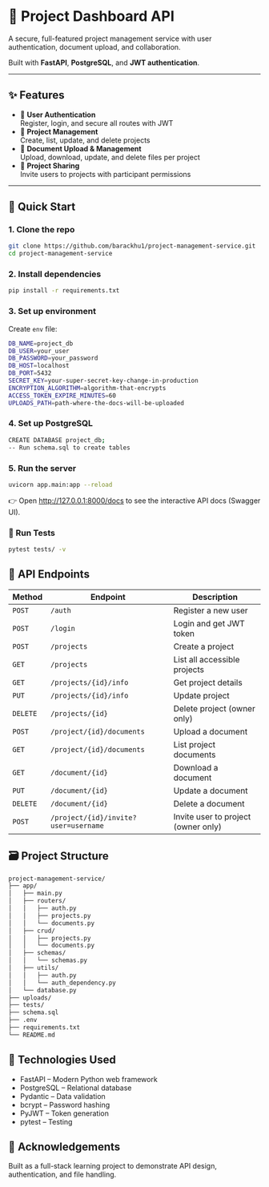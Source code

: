# 📁 Project Dashboard API

A secure, full-featured project management service with user authentication, document upload, and collaboration.

Built with **FastAPI**, **PostgreSQL**, and **JWT authentication**.

---

## ✨ Features

- 🔐 **User Authentication**  
  Register, login, and secure all routes with JWT
- 📂 **Project Management**  
  Create, list, update, and delete projects
- 📎 **Document Upload & Management**  
  Upload, download, update, and delete files per project
- 👥 **Project Sharing**  
  Invite users to projects with participant permissions
---

## 🚀 Quick Start

### 1. Clone the repo
```bash
git clone https://github.com/barackhu1/project-management-service.git
cd project-management-service
```

### 2. Install dependencies
```bash
pip install -r requirements.txt
```

### 3. Set up environment
Create `env` file:

```bash
DB_NAME=project_db
DB_USER=your_user
DB_PASSWORD=your_password
DB_HOST=localhost
DB_PORT=5432
SECRET_KEY=your-super-secret-key-change-in-production
ENCRYPTION_ALGORITHM=algorithm-that-encrypts
ACCESS_TOKEN_EXPIRE_MINUTES=60
UPLOADS_PATH=path-where-the-docs-will-be-uploaded
```

### 4. Set up PostgreSQL

```bash
CREATE DATABASE project_db;
-- Run schema.sql to create tables
```

### 5. Run the server
```bash
uvicorn app.main:app --reload
```
👉 Open http://127.0.0.1:8000/docs to see the interactive API docs (Swagger UI).

### 🧪 Run Tests

```bash
pytest tests/ -v
```

## 🔐 API Endpoints

| Method | Endpoint | Description |
|--------|---------|-------------|
| `POST` | `/auth` | Register a new user |
| `POST` | `/login` | Login and get JWT token |
| `POST` | `/projects` | Create a project |
| `GET` | `/projects` | List all accessible projects |
| `GET` | `/projects/{id}/info` | Get project details |
| `PUT` | `/projects/{id}/info` | Update project |
| `DELETE` | `/projects/{id}` | Delete project (owner only) |
| `POST` | `/project/{id}/documents` | Upload a document |
| `GET` | `/project/{id}/documents` | List project documents |
| `GET` | `/document/{id}` | Download a document |
| `PUT` | `/document/{id}` | Update a document |
| `DELETE` | `/document/{id}` | Delete a document |
| `POST` | `/project/{id}/invite?user=username` | Invite user to project (owner only) |

## 🗃️ Project Structure
```bash
project-management-service/
├── app/
│   ├── main.py
│   ├── routers/
│   │   ├── auth.py
│   │   ├── projects.py
│   │   └── documents.py
│   ├── crud/
│   │   ├── projects.py
│   │   └── documents.py
│   ├── schemas/
│   │   └── schemas.py
│   ├── utils/
│   │   ├── auth.py
│   │   └── auth_dependency.py
│   └── database.py
├── uploads/                  
├── tests/                    
├── schema.sql                
├── .env                      
├── requirements.txt
└── README.md
```

## 🧰 Technologies Used

- FastAPI – Modern Python web framework
- PostgreSQL – Relational database
- Pydantic – Data validation
- bcrypt – Password hashing
- PyJWT – Token generation
- pytest – Testing

## 🙌 Acknowledgements
Built as a full-stack learning project to demonstrate API design, authentication, and file handling.
